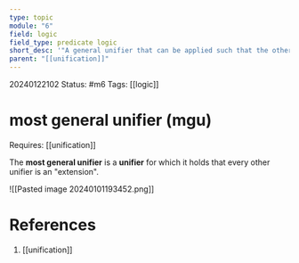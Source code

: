 ```yaml
---
type: topic
module: "6"
field: logic
field_type: predicate logic
short_desc: '"A general unifier that can be applied such that the other unifiers are seen as extensions.."'
parent: "[[unification]]"
---
```

20240122102
Status: #m6
Tags: [[logic]]

# most general unifier (mgu)

Requires: [[unification]]

The **most general unifier** is a **unifier** for which it holds that every other unifier is an "extension".

![[Pasted image 20240101193452.png]]

# References

1. [[unification]]